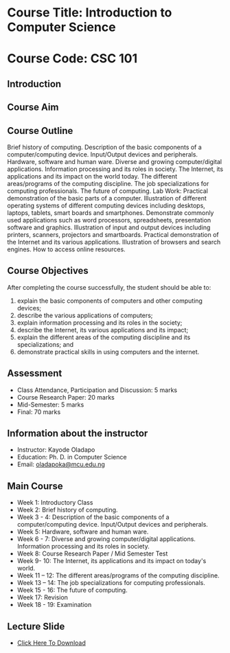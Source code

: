 # Course Title: Introduction to Computer Science 

# Course Code: CSC 101

## Introduction 

## Course Aim 

## Course Outline 
Brief history of computing. Description of the basic components of a computer/computing device. Input/Output devices and peripherals. Hardware, software and human ware. Diverse and growing computer/digital applications. Information processing and its roles in society. The Internet, its applications and its impact on the world today. The different areas/programs of the computing discipline. The job specializations for computing professionals. The future of computing.
Lab Work: Practical demonstration of the basic parts of a computer. Illustration of different operating systems of different computing devices including desktops, laptops, tablets, smart boards and smartphones. Demonstrate commonly used applications such as word processors, spreadsheets, presentation software and graphics. Illustration of input and output devices including printers, scanners, projectors and smartboards. Practical demonstration of the Internet and its various applications. Illustration of browsers and search engines. How to access online resources.

## Course Objectives 
After completing the course successfully, the student should be able to:
1. explain the basic components of computers and other computing devices;
2. describe the various applications of computers;
3. explain information processing and its roles in the society;
4. describe the Internet, its various applications and its impact;
5. explain the different areas of the computing discipline and its specializations; and
6. demonstrate practical skills in using computers and the internet.

## Assessment 
*	Class Attendance, Participation and Discussion: 	 5 marks 
*	Course Research Paper:				20 marks
*	Mid-Semester:					 5 marks 
*	Final:						70 marks

## Information about the instructor
*	Instructor: Kayode Oladapo
*	Education: Ph. D. in Computer Science
*	Email: oladapoka@mcu.edu.ng

## Main Course 
* Week 1: 	Introductory Class
* Week 2:	Brief history of computing. 
* Week 3 - 4: 	Description of the basic components of a computer/computing device. Input/Output devices and peripherals.
* Week 5: 	Hardware, software and human ware.
* Week 6 - 7: 	 Diverse and growing computer/digital applications. Information processing and its roles in society.
* Week 8:	Course Research Paper / Mid Semester Test
* Week 9- 10: 	 The Internet, its applications and its impact on today's world.
* Week 11 – 12:	The different areas/programs of the computing discipline.
* Week 13 – 14:	The job specializations for computing professionals. 
* Week 15 - 16:	The future of computing.
* Week 17:	Revision 
* Week 18 - 19:	Examination 

## Lecture Slide
* [Click Here To Download](https://github.com/oladapokayodeabiodun/oladapokayodeabiodun.github.io/files/13688473/CSC.101.Slides.pdf)

